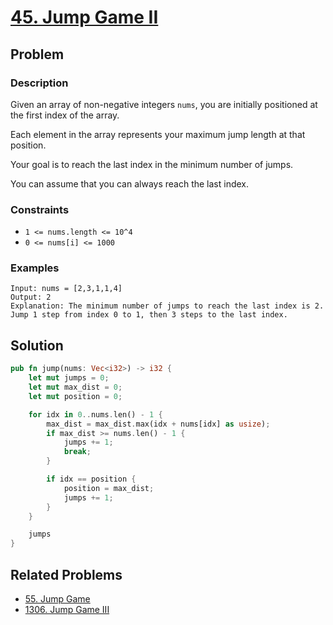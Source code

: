 # [45. Jump Game II](https://leetcode.com/problems/jump-game-ii/)

## Problem

### Description

Given an array of non-negative integers `nums`, you are initially positioned at
the first index of the array.

Each element in the array represents your maximum jump length at that position.

Your goal is to reach the last index in the minimum number of jumps.

You can assume that you can always reach the last index.

### Constraints

* `1 <= nums.length <= 10^4`
* `0 <= nums[i] <= 1000`

### Examples

```text
Input: nums = [2,3,1,1,4]
Output: 2
Explanation: The minimum number of jumps to reach the last index is 2. Jump 1 step from index 0 to 1, then 3 steps to the last index.
```

## Solution

```rust
pub fn jump(nums: Vec<i32>) -> i32 {
    let mut jumps = 0;
    let mut max_dist = 0;
    let mut position = 0;

    for idx in 0..nums.len() - 1 {
        max_dist = max_dist.max(idx + nums[idx] as usize);
        if max_dist >= nums.len() - 1 {
            jumps += 1;
            break;
        }

        if idx == position {
            position = max_dist;
            jumps += 1;
        }
    }

    jumps
}
```

## Related Problems

* [55. Jump Game](55%20-%20Jump%20Game.md)
* [1306. Jump Game III](/leetcode/1300%20-%201399/1306%20-%20Jump%20Game%20III.md)